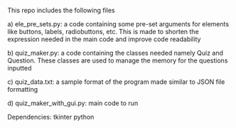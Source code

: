 This repo includes the following files

a) ele_pre_sets.py: a code containing some pre-set arguments for elements like buttons, labels, radiobuttons, etc. This is made to shorten the expression needed in the main code and improve code readability

b) quiz_maker.py: a code containing the classes needed namely Quiz and Question. These classes are used to manage the memory for the questions inputted

c) quiz_data.txt: a sample format of the program made similar to JSON file formatting

d) quiz_maker_with_gui.py: main code to run

Dependencies: tkinter python
